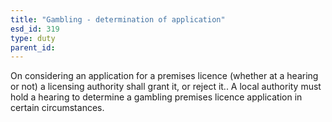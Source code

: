 ```yaml
---
title: "Gambling - determination of application"
esd_id: 319
type: duty
parent_id:  
---
```


On considering an application for a premises licence (whether at a hearing or not) a licensing authority shall grant it, or reject it..  A local authority must hold a hearing to determine a gambling premises licence application in certain circumstances.

